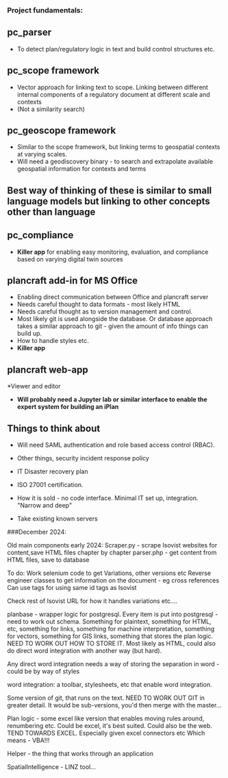 ### Project fundamentals:

## pc_parser

* To detect plan/regulatory logic in text and build control structures etc. 

## pc_scope framework
* Vector approach for linking text to scope. Linking between different internal components of a regulatory document at different scale and contexts
* (Not a similarity search)

## pc_geoscope framework
* Similar to the scope framework, but linking terms to geospatial contexts at varying scales.
* Will need a geodiscovery binary - to search and extrapolate available geospatial information for contexts and terms

## Best way of thinking of these is similar to small language models but linking to other concepts other than language 

## pc_compliance
* **Killer app** for enabling easy monitoring, evaluation, and compliance based on varying digital twin sources
  
## plancraft add-in for MS Office
* Enabling direct communication between Office and plancraft server
* Needs careful thought to data formats - most likely HTML
* Needs careful thought as to version management and control.
* Most likely git is used alongside the database. Or database approach takes a similar approach to git - given the amount of info things can build up.
* How to handle styles etc.
* **Killer app**

## plancraft web-app

*Viewer and editor
* **Will probably need a Jupyter lab or similar interface to enable the expert system for building an iPlan**

## Things to think about
* Will need SAML authentication and role based access control (RBAC).
* Other things, security incident response policy
* IT Disaster recovery plan
* ISO 27001 certification.
* How it is sold - no code interface. Minimal IT set up, integration. "Narrow and deep"
  


* Take existing known servers




###December 2024:








Old main components early 2024:
Scraper.py - scrape Isovist websites for content,save HTML files chapter by chapter
parser.php - get content from HTML files, save to database

To do: Work selenium code to get Variations, other versions etc
Reverse engineer classes to get information on the document - eg cross references
Can use <data-rule-id> tags for using same id tags as Isovist

Check rest of Isovist URL for how it handles variations etc....

planbase - wrapper logic for postgresql. 
Every item is put into postgresql - need to work out schema. Something for plaintext, something for HTML, etc, something for links, something for machine interpretation, something for vectors, something for GIS links, something that stores the plan logic. 
NEED TO WORK OUT HOW TO STORE IT. Most likely as HTML, could also do direct word integration with another way (but hard). 

Any direct word integration needs a way of storing the separation in word - could be by way of styles

word integration: a toolbar, stylesheets, etc that enable word integration. 

Some version of git, that runs on the text. NEED TO WORK OUT GIT in greater detail. It would be sub-versions, you'd then merge with the master... 

Plan logic - some excel like version that enables moving rules around, renumbering etc. Could be excel, it's best suited. Could also be the web. TEND TOWARDS EXCEL. Especially given excel connectors etc
Which means - VBA!!!

Helper - the thing that works through an application

SpatialIntelligence - LINZ tool... 
